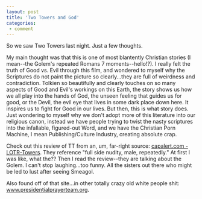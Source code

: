 ```yaml
---
layout: post
title: 'Two Towers and God'
categories:
 - comment
---
```


So we saw Two Towers last night. Just a few thoughts.

My main thought was that this is one of most blantently Christian stories (I mean--the Golem's repeated Romans 7 moments--hello!?). I really felt the truth of Good vs. Evil through this film, and wondered to myself why the Scriptures do not paint the picture so clearly...they are full of weirdness and contradiction. Tolkien so beautifully and clearly touches on so many aspects of Good and Evil's workings on this Earth, the story shows us how we all play into the hands of God, the unseen feeling that guides us for good, or the Devil, the evil eye that lives in some dark place down here. It inspires us to fight for Good in our lives. But then, this is what story does. Just wondering to myself why we don't adopt more of this literature into our religious canon, instead we have people trying to twist the nasty scriptures into the infallable, figured-out Word, and we have the Christian Porn Machine, I mean Publishing/Culture Industry, creating absolute crap.

Check out this review of TT from an, um, far-right source: <a href="http://www.capalert.com/capreports/lotr-towers.htm">capalert.com - LOTR-Towers</a>. They reference "full side nudity, male, repeatedly." At first I was like, what the?? Then I read the review--they are talking about the Golem. I can't stop laughing...too funny. All the sisters out there who might be led to lust after seeing Smeagol. 

Also found off of that site...in other totally crazy old white people shit: <a href="http://www.presidentialprayerteam.org/index.htm">www.presidentialprayerteam.org</a>.
